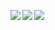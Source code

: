 <p align="left">
    <img align="left"  hight="150px" src="https://github-readme-stats.vercel.app/api?username=MK32A&show_icons=true&theme=cobalt" />
    <img align="left"  hight="150px" src="https://github-readme-stats.vercel.app/api/top-langs/?username=MK32A&layout=compact&show_icons=true&theme=cobalt" />
</p>
<a href="https://github.com/anuraghazra/github-readme-stats">
  <img align="left" src="https://github-profile-trophy.vercel.app/?username=MK32A&theme=onedark" />
</a>


<!--
**MK32A/MK32A** is a ✨ _special_ ✨ repository because its `README.md` (this file) appears on your GitHub profile.
 <img align="left" src="https://github-readme-stats.vercel.app/api?username=MK32A&count_private=true&show_icons=true" />
Here are some ideas to get you started:

- 🔭 I’m currently working on ...
- 🌱 I’m currently learning ...
- 👯 I’m looking to collaborate on ...
- 🤔 I’m looking for help with ...
- 💬 Ask me about ...
- 📫 How to reach me: ...
- 😄 Pronouns: ...
- ⚡ Fun fact: ...
-->
